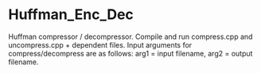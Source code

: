 # Huffman_Enc_Dec
Huffman compressor / decompressor. Compile and run compress.cpp and uncompress.cpp + dependent files. Input arguments for compress/decompress are as follows: arg1 = input filename, arg2 = output filename.
